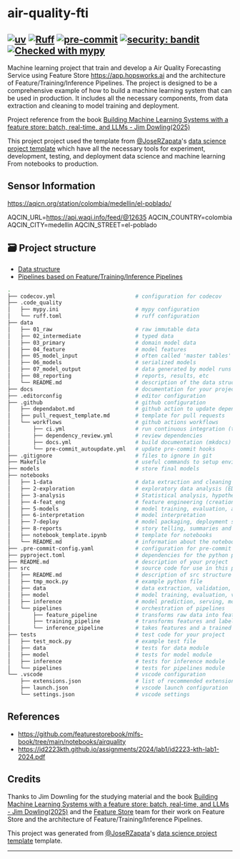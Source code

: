 # air-quality-fti

[![uv](https://img.shields.io/endpoint?url=https://raw.githubusercontent.com/astral-sh/uv/main/assets/badge/v0.json)](https://github.com/astral-sh/uv)
[![Ruff](https://img.shields.io/endpoint?url=https://raw.githubusercontent.com/charliermarsh/ruff/main/assets/badge/v2.json)](https://github.com/charliermarsh/ruff)
[![pre-commit](https://img.shields.io/badge/pre--commit-enabled-brightgreen?logo=pre-commit&logoColor=white)](https://github.com/pre-commit/pre-commit)
[![security: bandit](https://img.shields.io/badge/security-bandit-yellow.svg)](https://github.com/PyCQA/bandit)
[![Checked with mypy](https://www.mypy-lang.org/static/mypy_badge.svg)](https://mypy-lang.org/)
---

Machine learning project that train and develop a Air Quality Forecasting Service using Feature Store <https://app.hopsworks.ai> and the architecture of Feature/Training/Inference Pipelines. The project is designed to be a comprehensive example of how to build a machine learning system that can be used in production. It includes all the necessary components, from data extraction and cleaning to model training and deployment.

Project reference from the book [Building Machine Learning Systems with a feature store: batch, real-time, and LLMs - Jim Dowling(2025)](https://www.oreilly.com/library/view/building-machine-learning/9781098165222/)

This project project used the template from [@JoseRZapata]'s [data science project template] which have all the necessary tools for experiment, development, testing, and deployment data science and machine learning From notebooks to production.

## Sensor Information

<https://aqicn.org/station/colombia/medellin/el-poblado/>

AQCIN_URL=<https://api.waqi.info/feed/@12635>
AQCIN_COUNTRY=colombia
AQCIN_CITY=medellin
AQCIN_STREET=el-poblado

## 🗃️ Project structure

- [Data structure]
- [Pipelines based on Feature/Training/Inference Pipelines](https://www.hopsworks.ai/post/mlops-to-ml-systems-with-fti-pipelines)

```bash
.
├── codecov.yml                         # configuration for codecov
├── .code_quality
│   ├── mypy.ini                        # mypy configuration
│   └── ruff.toml                       # ruff configuration
├── data
│   ├── 01_raw                          # raw immutable data
│   ├── 02_intermediate                 # typed data
│   ├── 03_primary                      # domain model data
│   ├── 04_feature                      # model features
│   ├── 05_model_input                  # often called 'master tables'
│   ├── 06_models                       # serialized models
│   ├── 07_model_output                 # data generated by model runs
│   ├── 08_reporting                    # reports, results, etc
│   └── README.md                       # description of the data structure
├── docs                                # documentation for your project
├── .editorconfig                       # editor configuration
├── .github                             # github configuration
│   ├── dependabot.md                   # github action to update dependencies
│   ├── pull_request_template.md        # template for pull requests
│   └── workflows                       # github actions workflows
│       ├── ci.yml                      # run continuous integration (tests, pre-commit, etc.)
│       ├── dependency_review.yml       # review dependencies
│       ├── docs.yml                    # build documentation (mkdocs)
│       └── pre-commit_autoupdate.yml   # update pre-commit hooks
├── .gitignore                          # files to ignore in git
├── Makefile                            # useful commands to setup environment, run tests, etc.
├── models                              # store final models
├── notebooks
│   ├── 1-data                          # data extraction and cleaning
│   ├── 2-exploration                   # exploratory data analysis (EDA)
│   ├── 3-analysis                      # Statistical analysis, hypothesis testing.
│   ├── 4-feat_eng                      # feature engineering (creation, selection, and transformation.)
│   ├── 5-models                        # model training, evaluation, and hyperparameter tuning.
│   ├── 6-interpretation                # model interpretation
│   ├── 7-deploy                        # model packaging, deployment strategies.
│   ├── 8-reports                       # story telling, summaries and analysis conclusions.
│   ├── notebook_template.ipynb         # template for notebooks
│   └── README.md                       # information about the notebooks
├── .pre-commit-config.yaml             # configuration for pre-commit hooks
├── pyproject.toml                      # dependencies for the python project
├── README.md                           # description of your project
├── src                                 # source code for use in this project
│   ├── README.md                       # description of src structure
│   ├── tmp_mock.py                     # example python file
│   ├── data                            # data extraction, validation, processing, transformation
│   ├── model                           # model training, evaluation, validation, export
│   ├── inference                       # model prediction, serving, monitoring
│   └── pipelines                       # orchestration of pipelines
│       ├── feature_pipeline            # transforms raw data into features and labels
│       ├── training_pipeline           # transforms features and labels into a model
│       └── inference_pipeline          # takes features and a trained model for predictions
├── tests                               # test code for your project
│   ├── test_mock.py                    # example test file
│   ├── data                            # tests for data module
│   ├── model                           # tests for model module
│   ├── inference                       # tests for inference module
│   └── pipelines                       # tests for pipelines module
└── .vscode                             # vscode configuration
    ├── extensions.json                 # list of recommended extensions
    ├── launch.json                     # vscode launch configuration
    └── settings.json                   # vscode settings
```

## References

- <https://github.com/featurestorebook/mlfs-book/tree/main/notebooks/airquality>
- <https://id2223kth.github.io/assignments/2024/lab1/id2223-kth-lab1-2024.pdf>

## Credits

Thanks to Jim Downling for the studying material and the book [Building Machine Learning Systems with a feature store: batch, real-time, and LLMs - Jim Dowling(2025)](https://www.oreilly.com/library/view/building-machine-learning/9781098165222/) and the [Feature Store](https://www.hopsworks.ai/) team for their work on Feature Store and the architecture of Feature/Training/Inference Pipelines.

This project was generated from [@JoseRZapata]'s [data science project template] template.

---
[@JoseRZapata]: https://github.com/JoseRZapata

[data science project template]: https://github.com/JoseRZapata/data-science-project-template
[Data structure]: https://github.com/JoseRZapata/data-science-project-template/blob/main/air-quality-fti/data/README.md
